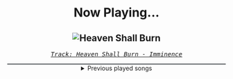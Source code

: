 <div align="center"> 
<h1>Now Playing...</h1>

![Heaven Shall Burn](https://i.scdn.co/image/ab67616d00001e0209f37d6079a32ec2c2cb1615)
--
_<samp><a href="https://open.spotify.com/track/0C8mZZLRaf2X8MKCVkbMbC">Track: Heaven Shall Burn - Imminence</a></samp>_

<div style="border: 1px #4B5054 solid"></div>
<details>
  <summary>
    Previous played songs
  </summary>
  <table>
    <thead>
      <tr>
        <th>
          Artist
        </th>
        <th>
          Song
        </th>
        <th>
          Link
        </th>
      </tr>
    </thead>
    <tbody>
      <tr><td>Imminence</td><td>Heaven Shall Burn</td><td><a href="https://open.spotify.com/track/0C8mZZLRaf2X8MKCVkbMbC">https://open.spotify.com/track/0C8mZZLRaf2X8MKCVkbMbC</a></td></tr><tr><td>Bury Tomorrow</td><td>Heretic (feat. Loz Taylor)</td><td><a href="https://open.spotify.com/track/1lHqZm5MsAc7wZ7W95KcOe">https://open.spotify.com/track/1lHqZm5MsAc7wZ7W95KcOe</a></td></tr><tr><td>Cliff Lin</td><td>Dawn Awaits</td><td><a href="https://open.spotify.com/track/2j37hocc4qZ10RMpj8CSJ4">https://open.spotify.com/track/2j37hocc4qZ10RMpj8CSJ4</a></td></tr><tr><td>Daedric</td><td>Alchemy</td><td><a href="https://open.spotify.com/track/3fkA9mS8PFF7EDyBqnmL6s">https://open.spotify.com/track/3fkA9mS8PFF7EDyBqnmL6s</a></td></tr><tr><td>Void Chapter</td><td>Resist (feat. Celldweller) - Brian Skeel VIP</td><td><a href="https://open.spotify.com/track/5DaqEeeMXOHUPjXPQYegj5">https://open.spotify.com/track/5DaqEeeMXOHUPjXPQYegj5</a></td></tr><tr><td>The Anix</td><td>Cut Me</td><td><a href="https://open.spotify.com/track/6DjYHj96faeOB9pbls2cle">https://open.spotify.com/track/6DjYHj96faeOB9pbls2cle</a></td></tr><tr><td>Celldweller</td><td>The End of the World - The Anix Remix</td><td><a href="https://open.spotify.com/track/5Ez6VllJxyf9SWQyLDDTgj">https://open.spotify.com/track/5Ez6VllJxyf9SWQyLDDTgj</a></td></tr><tr><td>Oddko</td><td>D4TM - NeroArgento & The Silverblack Remix - Instrumental</td><td><a href="https://open.spotify.com/track/6y2CIOvl5ytGLSdg9zzGI2">https://open.spotify.com/track/6y2CIOvl5ytGLSdg9zzGI2</a></td></tr><tr><td>Daedric</td><td>Dawnbreaker</td><td><a href="https://open.spotify.com/track/4BmTh4pg7X6scg5SOtBLT4">https://open.spotify.com/track/4BmTh4pg7X6scg5SOtBLT4</a></td></tr><tr><td>Daedric</td><td>Dawnbreaker</td><td><a href="https://open.spotify.com/track/4BmTh4pg7X6scg5SOtBLT4">https://open.spotify.com/track/4BmTh4pg7X6scg5SOtBLT4</a></td></tr><tr><td>Celldweller</td><td>Jupiter</td><td><a href="https://open.spotify.com/track/3gwbdApbQbSDnXzR7nuH4C">https://open.spotify.com/track/3gwbdApbQbSDnXzR7nuH4C</a></td></tr><tr><td>Circle of Dust</td><td>Yurasuka - Blue Stahli Remix</td><td><a href="https://open.spotify.com/track/1wZpVfjxOEsanySSkswQHJ">https://open.spotify.com/track/1wZpVfjxOEsanySSkswQHJ</a></td></tr><tr><td>Fight The Fade</td><td>Scratching (feat. Daedric)</td><td><a href="https://open.spotify.com/track/222UaDfI2Iwqciv1aqXBHL">https://open.spotify.com/track/222UaDfI2Iwqciv1aqXBHL</a></td></tr><tr><td>Fury Weekend</td><td>Knightriders</td><td><a href="https://open.spotify.com/track/4YyG15mMNRqjYCH3S7aBw0">https://open.spotify.com/track/4YyG15mMNRqjYCH3S7aBw0</a></td></tr><tr><td>Sightless in Shadow</td><td>Diabolical Suitor</td><td><a href="https://open.spotify.com/track/5Jfz4UI8I5b1UOSjDaDJM2">https://open.spotify.com/track/5Jfz4UI8I5b1UOSjDaDJM2</a></td></tr><tr><td>Nitroverts</td><td>What's Going On</td><td><a href="https://open.spotify.com/track/7zBG4CRoc8ObsOjW1iRBwg">https://open.spotify.com/track/7zBG4CRoc8ObsOjW1iRBwg</a></td></tr><tr><td>Coping Method</td><td>Trauma</td><td><a href="https://open.spotify.com/track/2UAOcfhEzw7QHJ7SYC2lwm">https://open.spotify.com/track/2UAOcfhEzw7QHJ7SYC2lwm</a></td></tr><tr><td>Raizer</td><td>Fight To Infinity</td><td><a href="https://open.spotify.com/track/6gw6s2ZKsPqGdDn7Devco3">https://open.spotify.com/track/6gw6s2ZKsPqGdDn7Devco3</a></td></tr><tr><td>Daedric</td><td>Nirn</td><td><a href="https://open.spotify.com/track/39JZSFFfD8oZKSzSdLjHiD">https://open.spotify.com/track/39JZSFFfD8oZKSzSdLjHiD</a></td></tr><tr><td>Celldweller</td><td>The End of the World - HIGHSOCIETY Remix</td><td><a href="https://open.spotify.com/track/4jS765RvSN5ncmRaTRSy19">https://open.spotify.com/track/4jS765RvSN5ncmRaTRSy19</a></td></tr>
    </tbody>
  </table>
</details>

</div>
